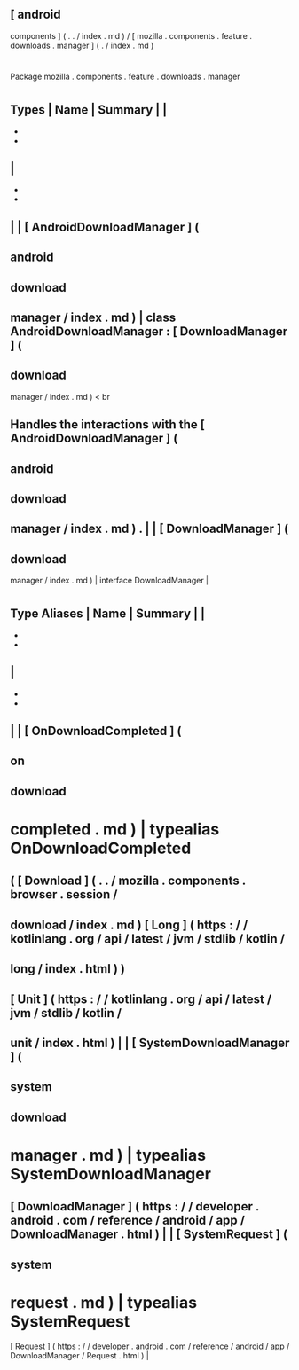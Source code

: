 [
android
-
components
]
(
.
.
/
index
.
md
)
/
[
mozilla
.
components
.
feature
.
downloads
.
manager
]
(
.
/
index
.
md
)
#
#
Package
mozilla
.
components
.
feature
.
downloads
.
manager
#
#
#
Types
|
Name
|
Summary
|
|
-
-
-
|
-
-
-
|
|
[
AndroidDownloadManager
]
(
-
android
-
download
-
manager
/
index
.
md
)
|
class
AndroidDownloadManager
:
[
DownloadManager
]
(
-
download
-
manager
/
index
.
md
)
<
br
>
Handles
the
interactions
with
the
[
AndroidDownloadManager
]
(
-
android
-
download
-
manager
/
index
.
md
)
.
|
|
[
DownloadManager
]
(
-
download
-
manager
/
index
.
md
)
|
interface
DownloadManager
|
#
#
#
Type
Aliases
|
Name
|
Summary
|
|
-
-
-
|
-
-
-
|
|
[
OnDownloadCompleted
]
(
-
on
-
download
-
completed
.
md
)
|
typealias
OnDownloadCompleted
=
(
[
Download
]
(
.
.
/
mozilla
.
components
.
browser
.
session
/
-
download
/
index
.
md
)
[
Long
]
(
https
:
/
/
kotlinlang
.
org
/
api
/
latest
/
jvm
/
stdlib
/
kotlin
/
-
long
/
index
.
html
)
)
-
>
[
Unit
]
(
https
:
/
/
kotlinlang
.
org
/
api
/
latest
/
jvm
/
stdlib
/
kotlin
/
-
unit
/
index
.
html
)
|
|
[
SystemDownloadManager
]
(
-
system
-
download
-
manager
.
md
)
|
typealias
SystemDownloadManager
=
[
DownloadManager
]
(
https
:
/
/
developer
.
android
.
com
/
reference
/
android
/
app
/
DownloadManager
.
html
)
|
|
[
SystemRequest
]
(
-
system
-
request
.
md
)
|
typealias
SystemRequest
=
[
Request
]
(
https
:
/
/
developer
.
android
.
com
/
reference
/
android
/
app
/
DownloadManager
/
Request
.
html
)
|
